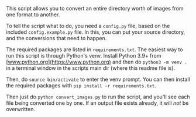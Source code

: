 This script allows you to convert an entire directory worth of images from one format to another.

To tell the script what to do, you need a `config.py` file, based on the included `config.example.py` file. In this, you can put your source directory, and the conversions that need to happen.

The required packages are listed in `requirements.txt`. The easiest way to run this script is through Python's venv. Install Python 3.9+ from [www.python.org](https://www.python.org) and then do `python3 -m venv .` in a terminal window in the scripts main dir (where this readme file is).

Then, do `source bin/activate` to enter the venv prompt. You can then install the required packages with `pip install -r requirements.txt`.

Then just do `python convert_images.py` to run the script, and you'll see each file being converted one by one. If an output file exists already, it will *not* be overwritten.